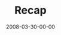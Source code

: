 ---
layout: message
category: message
series: "Consumed"
title: "Recap"
date: 2008-03-30-00-00
message_id: 490
sc-permalink-url: "http://soundcloud.com/crdschurch/consumed-week-eight"
audio: "http://s3.amazonaws.com/crossroads-media/messages/audio/Consumed_8_03-30-08_Tome_webaudio.mp3"
audio-duration: "48:14"
tag: 
 - consumed
 - generosity
 - celebration
explicit: false
---